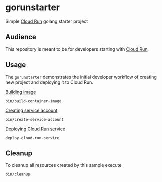 # gorunstarter

Simple [Cloud Run](https://cloud.google.com/run/) golang starter project

## Audience

This repository is meant to be for developers starting with [Cloud Run](https://cloud.google.com/run/).

## Usage

The `gorunstarter` demonstrates the initial developer workflow of creating new project and deploying it to Cloud Run.

[Building image](bin/build-container-image)

```shell
bin/build-container-image
```

[Creating service account](bin/create-service-account)

```shell
bin/create-service-account
```

[Deploying Cloud Run service](bin/deploy-cloud-run-service)

```shell
deploy-cloud-run-service
```

## Cleanup

To cleanup all resources created by this sample execute

```shell
bin/cleanup
```



